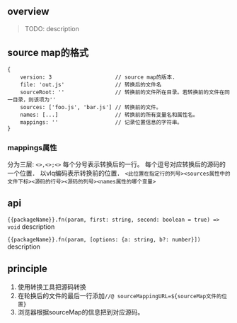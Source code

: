 ## overview
> TODO: description

## source map的格式
```
{
    version: 3                    // source map的版本.
    file: 'out.js'                // 转换后的文件名
    sourceRoot: ''                // 转换前的文件所在目录。若转换前的文件在同一目录，则该项为''
    sources: ['foo.js', 'bar.js'] // 转换前的文件。
    names: [...]                  // 转换前的所有变量名和属性名。
    mappings: ''                  // 记录位置信息的字符串。
}
```

### mappings属性
分为三层:
`<>,<>;<>`
每个分号表示转换后的一行。
每个逗号对应转换后的源码的一个位置．
以vlq编码表示转换前的位置．
`<此位置在指定行的列号><sources属性中的文件下标><源码的行号><源码的列号><names属性的哪个变量>`

## api
`{{packageName}}.fn(param, first: string, second: boolean = true) => void`
description

`{{packageName}}.fn(param, [options: {a: string, b?: number}])`
description

## principle
1. 使用转换工具把源码转换
2. 在轮换后的文件的最后一行添加`//@ sourceMappingURL=${sourceMap文件的位置}`
3. 浏览器根据sourceMap的信息把到对应源码。
